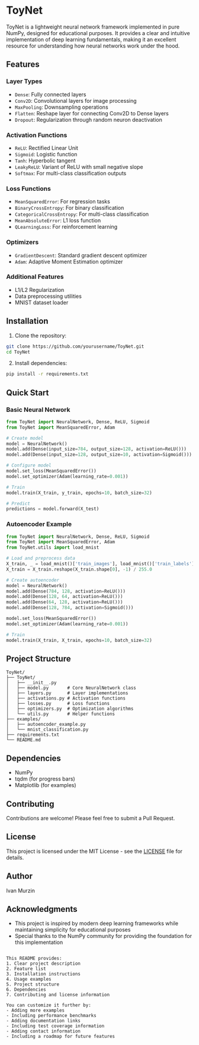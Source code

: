 
# ToyNet


ToyNet is a lightweight neural network framework implemented in pure NumPy, designed for educational purposes. It provides a clear and intuitive implementation of deep learning fundamentals, making it an excellent resource for understanding how neural networks work under the hood.

## Features

### Layer Types
- `Dense`: Fully connected layers
- `Conv2D`: Convolutional layers for image processing
- `MaxPooling`: Downsampling operations
- `Flatten`: Reshape layer for connecting Conv2D to Dense layers
- `Dropout`: Regularization through random neuron deactivation

### Activation Functions
- `ReLU`: Rectified Linear Unit
- `Sigmoid`: Logistic function
- `Tanh`: Hyperbolic tangent
- `LeakyReLU`: Variant of ReLU with small negative slope
- `Softmax`: For multi-class classification outputs

### Loss Functions
- `MeanSquaredError`: For regression tasks
- `BinaryCrossEntropy`: For binary classification
- `CategoricalCrossEntropy`: For multi-class classification
- `MeanAbsoluteError`: L1 loss function
- `QLearningLoss`: For reinforcement learning

### Optimizers
- `GradientDescent`: Standard gradient descent optimizer
- `Adam`: Adaptive Moment Estimation optimizer

### Additional Features
- L1/L2 Regularization
- Data preprocessing utilities
- MNIST dataset loader

## Installation

1. Clone the repository:
```bash
git clone https://github.com/yourusername/ToyNet.git
cd ToyNet
```

2. Install dependencies:
```bash
pip install -r requirements.txt
```

## Quick Start

### Basic Neural Network
```python
from ToyNet import NeuralNetwork, Dense, ReLU, Sigmoid
from ToyNet import MeanSquaredError, Adam

# Create model
model = NeuralNetwork()
model.add(Dense(input_size=784, output_size=128, activation=ReLU()))
model.add(Dense(input_size=128, output_size=10, activation=Sigmoid()))

# Configure model
model.set_loss(MeanSquaredError())
model.set_optimizer(Adam(learning_rate=0.001))

# Train
model.train(X_train, y_train, epochs=10, batch_size=32)

# Predict
predictions = model.forward(X_test)
```

### Autoencoder Example
```python
from ToyNet import NeuralNetwork, Dense, ReLU, Sigmoid
from ToyNet import MeanSquaredError, Adam
from ToyNet.utils import load_mnist

# Load and preprocess data
X_train, _ = load_mnist()['train_images'], load_mnist()['train_labels']
X_train = X_train.reshape(X_train.shape[0], -1) / 255.0

# Create autoencoder
model = NeuralNetwork()
model.add(Dense(784, 128, activation=ReLU()))
model.add(Dense(128, 64, activation=ReLU()))
model.add(Dense(64, 128, activation=ReLU()))
model.add(Dense(128, 784, activation=Sigmoid()))

model.set_loss(MeanSquaredError())
model.set_optimizer(Adam(learning_rate=0.001))

# Train
model.train(X_train, X_train, epochs=10, batch_size=32)
```

## Project Structure
```
ToyNet/
├── ToyNet/
│   ├── __init__.py
│   ├── model.py       # Core NeuralNetwork class
│   ├── layers.py      # Layer implementations
│   ├── activations.py # Activation functions
│   ├── losses.py      # Loss functions
│   ├── optimizers.py  # Optimization algorithms
│   └── utils.py       # Helper functions
├── examples/
│   ├── autoencoder_example.py
│   └── mnist_classification.py
├── requirements.txt
└── README.md
```

## Dependencies
- NumPy
- tqdm (for progress bars)
- Matplotlib (for examples)

## Contributing
Contributions are welcome! Please feel free to submit a Pull Request.

## License
This project is licensed under the MIT License - see the [LICENSE](LICENSE) file for details.

## Author
Ivan Murzin

## Acknowledgments
- This project is inspired by modern deep learning frameworks while maintaining simplicity for educational purposes
- Special thanks to the NumPy community for providing the foundation for this implementation
```

This README provides:
1. Clear project description
2. Feature list
3. Installation instructions
4. Usage examples
5. Project structure
6. Dependencies
7. Contributing and license information

You can customize it further by:
- Adding more examples
- Including performance benchmarks
- Adding documentation links
- Including test coverage information
- Adding contact information
- Including a roadmap for future features

